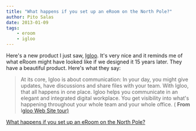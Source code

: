 ```yaml
---
title: "What happens if you set up an eRoom on the North Pole?"
author: Pito Salas
date: 2013-01-09
tags:
    - eroom
    - igloo
---
```




Here's a new product I just saw, [Igloo](<http://www.igloosoftware.com/tour>).
It's very nice and it reminds me of what eRoom might have looked like if we
designed it 15 years later. They have a beautiful product. Here's what they
say:

> At its core, Igloo is about communication: In your day, you might give
> updates, have discussions and share files with your team. With Igloo, that
> all happens in one place. Igloo helps you communicate in an elegant and
> integrated digital workplace. You get visibility into what's happening
> throughout your whole team and your whole office. ( **From** I[gloo Web Site
> tour)](<http://www.igloosoftware.com/tour>)


[What happens if you set up an eRoom on the North Pole?](None)
